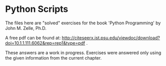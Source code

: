 # Python Scripts

The files here are "solved" exercises for the book 'Python Programming' by John M. Zelle, Ph.D.

A free pdf can be found at: http://citeseerx.ist.psu.edu/viewdoc/download?doi=10.1.1.111.6062&rep=rep1&type=pdf .

These answers are a work in progress. Exercises were answered only using the given information from the current chapter.

